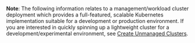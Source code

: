 **Note**: The following information relates to a management/workload cluster deployment which provides a full-featured, scalable Kubernetes implementation suitable for a development or production environment. If you are interested in quickly spinning up a lightweight cluster for a development/experimental environment, see [Create Unmanaged Clusters](../getting-started-unmanaged).